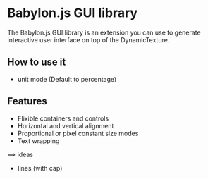 # Babylon.js GUI library

The Babylon.js GUI library is an extension you can use to generate interactive user interface on top of the DynamicTexture.

## How to use it

- unit mode (Default to percentage)

## Features
* Flixible containers and controls
* Horizontal and vertical alignment
* Proportional or pixel constant size modes
* Text wrapping

==> ideas
* lines (with cap)
